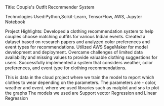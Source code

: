 Title: Couple's Outfit Recommender System

Technologies Used:Python,Scikit-Learn, TensorFlow, AWS, Jupyter Notebook

Project Highlights: Developed a clothing recommendation system to help couples choose matching outfits for various Indian events. Created a dataset based on research papers and analyzed color preferences and event types for recommendations. Utilized AWS SageMaker for model development and deployment. Overcame challenges of limited data availability and missing values to provide valuable clothing suggestions for users. Successfully implemented a system that considers weather, color preferences, and event type for clothing recommendations.

This is data in the cloud project where we train the model to report which clothes to wear depending on the parameters. The parameters are - color, weather and event. where we used libraries such as matplot and sns to plot the graphs The models we used are Support vector Regression and Linear Regression
